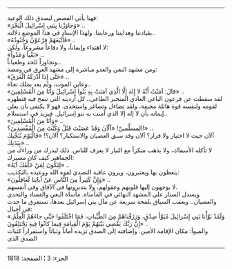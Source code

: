 ------------------------------------------------------------------------

فهنا يأتي القصص ليصدق ذلك الوعيد:  
«وَجاوَزْنا بِبَنِي إِسْرائِيلَ الْبَحْرَ» ..  
بقيادتنا وهدايتنا ورعايتنا. ولهذا الإسناد في هذا الموضع دلالته..  
«فَأَتْبَعَهُمْ فِرْعَوْنُ وَجُنُودُهُ» ..  
لا اهتداء وإيماناً، ولا دفاعاً مشروعاً. ولكن:  
«بَغْياً وَعَدْواً» ..  
وتجاوزاً للحد وطغياناً..  
ومن مشهد البغي والعدو مباشرة إلى مشهد الغرق في ومضة:  
«حَتَّى إِذا أَدْرَكَهُ الْغَرَقُ» ..  
وعاين الموت، ولم يعد يملك نجاة..  
«قالَ: آمَنْتُ أَنَّهُ لا إِلهَ إِلَّا الَّذِي آمَنَتْ بِهِ بَنُوا إِسْرائِيلَ وَأَنَا مِنَ الْمُسْلِمِينَ»
..  
لقد سقطت عن فرعون الباغي العادي المتجبر الطاغي.. كل أرديته التي تنفخ فيه
فتظهره لقومه ولنفسه قوة هائلة مخيفة، ولقد تضاءل وتصاغر واستخذى. فهو لا
يكتفي بأن يعلن إيمانه بأن لا إله إلا الذي آمنت به بنو إسرائيل. فيزيد في
استسلام..  
«وَأَنَا مِنَ الْمُسْلِمِينَ» ..  
المسلِّمينّ! «آلْآنَ وَقَدْ عَصَيْتَ قَبْلُ وَكُنْتَ مِنَ الْمُفْسِدِينَ؟!» ..  
آلآن حيث لا اختيار ولا فرار؟ آلآن وقد سبق العصيان والاستكبار؟ آلآن؟!
«فَالْيَوْمَ نُنَجِّيكَ بِبَدَنِكَ» ..  
لا تأكله الأسماك، ولا يذهب منكراً مع التيار لا يعرف للناس. ذلك ليدرك من
وراءك من الجماهير كيف كان مصيرك:  
«لِتَكُونَ لِمَنْ خَلْفَكَ آيَةً» ..  
يتعظون بها ويعتبرون، ويرون عاقبة التصدي لقوة الله ووعيده بالتكذيب:  
«وَإِنَّ كَثِيراً مِنَ النَّاسِ عَنْ آياتِنا لَغافِلُونَ» ..  
لا يوجهون إليها قلوبهم وعقولهم، ولا يتدبرونها في الآفاق وفي أنفسهم.  
ويسدل الستار على المشهد النهائي في المأساة. مأساة البغي والفساد والتحدي
والعصيان.. ويعقب السياق بلمحة سريعة عن مآل بني إسرائيل بعدها، تستغرق ما
حدث في أجيال:  
«وَلَقَدْ بَوَّأْنا بَنِي إِسْرائِيلَ مُبَوَّأَ صِدْقٍ، وَرَزَقْناهُمْ مِنَ الطَّيِّباتِ، فَمَا اخْتَلَفُوا حَتَّى
جاءَهُمُ الْعِلْمُ. إِنَّ رَبَّكَ يَقْضِي بَيْنَهُمْ يَوْمَ الْقِيامَةِ فِيما كانُوا فِيهِ يَخْتَلِفُونَ» ..  
والمبوأ: مكان الإقامة الأمين. وإضافته إلى الصدق تزيده أماناً وثباتاً
واستقراراً كثبات الصدق الذي

------------------------------------------------------------------------

الجزء: 3 ¦ الصفحة: 1818
